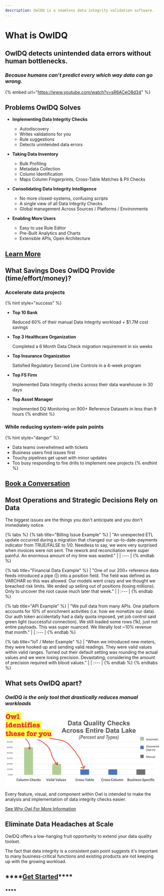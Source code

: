 ```yaml
---
description: OwlDQ is a seamless data integrity validation software.
---
```


# What is OwlDQ

## **OwlDQ d**etects unintended data errors without human bottlenecks.

### _**Because humans can’t predict every which way data can go wrong.**_

{% embed url="https://www.youtube.com/watch?v=sR6ACeO8d34" %}

## Problems OwlDQ Solves 

* **Implementing Data Integrity Checks**

  * Autodiscovery
  * Writes validations for you
  * Rule suggestions 
  * Detects unintended data errors  

* **Taking Data Inventory** 

  * Bulk Profiling
  * Metadata Collection 
  * Column Identification 
  * Maps Column Fingerprints, Cross-Table Matches & PII Checks

* **Consolidating Data Integrity Intelligence**

  * No more closed-systems, confusing scripts
  * A single view of all Data Integrity Checks
  * Global management Across Sources / Platforms / Environments 

* **Enabling More Users** 
  * Easy to use Rule Editor 
  * Pre-Built Analytics and Charts 
  * Extensible APIs, Open Architecture

## [**Learn More**](https://calendly.com/brian-556/owldq-session)

## What Savings Does OwlDQ Provide \(time/effort/money\)? 

### **Accelerate data projects**

{% hint style="success" %}
* **Top 10 Bank** 

  Reduced 60% of their manual Data Integrity workload + $1.7M cost savings 

* **Top 3 Healthcare Organization** 

  Completed a 6 Month Data Check migration requirement in six weeks 

* **Top Insurance Organization** 

  Satisfied Regulatory Second Line Controls in a 4-week program 

* **Top FS Firm** 

  Implemented Data Integrity checks across their data warehouse in 30 days 

* **Top Asset Manager** 

  Implemented DQ Monitoring on 900+ Reference Datasets in less than 9 hours 
{% endhint %}

### **While reducing system-wide pain points**

{% hint style="danger" %}
* Data teams overwhelmed with tickets 
* Business users find issues first
* Touchy pipelines get upset with minor updates
* Too busy responding to fire drills to implement new projects
{% endhint %}

## [**Book a Conversation**](https://calendly.com/brian-556/owldq-session)

## Most Operations and Strategic Decisions Rely on Data

The biggest issues are the things you don't anticipate and you don't immediately notice.

{% tabs %}
{% tab title="Billing Issue Example" %}
| "An unexpected ETL update occurred during a migration that changed our up-to-date-payments indicator from TRUE/FALSE to 1/0. Needless to say, we were very surprised when invoices were not sent. The rework and reconciliation were super painful. An enormous amount of my time was wasted." |
| :--- |
{% endtab %}

{% tab title="Financial Data Example" %}
| "One of our 200+ reference data feeds introduced a pipe \(\|\) into a position field. The field was defined as VARCHAR so this was allowed. Our models went crazy and we thought we breached risk limits. We ended up selling out of positions \(losing millions\). Only to uncover the root cause much later that week." |
| :--- |
{% endtab %}

{% tab title="API Example" %}
| "We pull data from many APIs. One platform accounts for 10% of enrichment activities \(i.e. how we monetize our data\). Our auth token accidentally had a daily quota imposed, yet job control said green light \(successful connection\). We still loaded some rows \(1k\), just not entire payloads. This was super nuanced. We literally lost ~10% revenue that month." |
| :--- |
{% endtab %}

{% tab title="IoT / Meter Example" %}
| "When we introduced new meters, they were hooked up and sending valid readings. They were valid values within valid ranges. Turned out their default setting was rounding the actual values and we were losing precision. Devastating, considering the amount of precision required with blood values." |
| :--- |
{% endtab %}
{% endtabs %}

## What sets OwlDQ apart?

### _**OwlDQ is the only tool that drastically reduces manual workloads**_

![Types of Checks Owl Automates](.gitbook/assets/screenshot-2020-07-19-at-7.31.37-pm.png)

Every feature, visual, and component within Owl is intended to make the analysis and implementation of data integrity checks easier.

[See Why Owl For More Information](https://owldq.com/about.html)

## Eliminate Data Headaches at Scale

OwlDQ offers a low-hanging fruit opportunity to extend your data quality toolset.

The fact that data integrity is a consistent pain point suggests it's important to many business-critical functions and existing products are not keeping up with the growing workload.

## \*\*\*\*[**Get Started**](https://calendly.com/brian-556/owldq-session)\*\*\*\*

### \*\*\*\*

